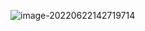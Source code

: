 ![image-20220622142719714](https://tts-markdown.oss-cn-beijing.aliyuncs.com/img/image-20220622142719714.png)